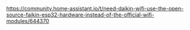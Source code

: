 https://community.home-assistant.io/t/need-daikin-wifi-use-the-open-source-faikin-esp32-hardware-instead-of-the-official-wifi-modules/644370
